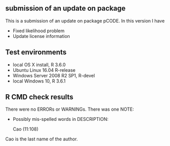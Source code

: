## submission of an update on package
This is a submission of an update on package pCODE. In this version I have
* Fixed likelihood problem
* Update license information


## Test environments
* local OS X install, R 3.6.0
* Ubuntu Linux 16.04 R-release
* Windows Server 2008 R2 SP1, R-devel
* local Windows 10, R 3.6.1

## R CMD check results
There were no ERRORs or WARNINGs.
There was one NOTE:

*  Possibly mis-spelled words in DESCRIPTION:

    Cao (11:108)

Cao is the last name of the author.
